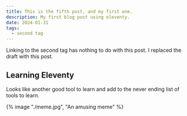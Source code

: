 ```yaml
---
title: This is the fifth post, and my first one.
description: My first blog post using eleventy.
date: 2024-01-31
tags:
  - second tag
---
```


Linking to the second tag has nothing to do with this post. I replaced the draft with this post.

## Learning Eleventy

Looks like another good tool to learn and add to the never ending list of tools to learn.

{% image "./meme.jpg", "An amusing meme" %}
